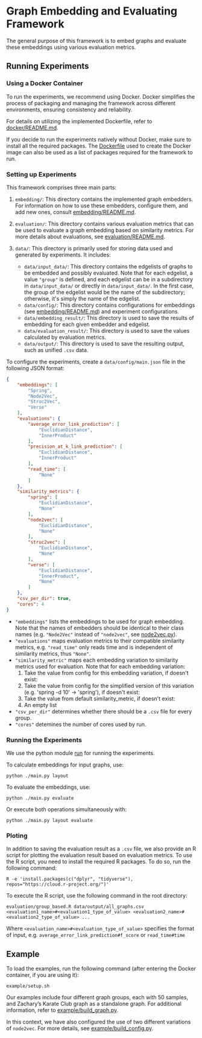 # Graph Embedding and Evaluating Framework

The general purpose of this framework is to embed graphs and evaluate these embeddings using various evaluation metrics.

## Running Experiments

### Using a Docker Container

To run the experiments, we recommend using Docker. Docker simplifies the process of packaging and managing the framework across different environments, ensuring consistency and reliability.

For details on utilizing the implemented Dockerfile, refer to [docker/README.md](docker/README.md).

If you decide to run the experiments natively without Docker, make sure to install all the required packages. The [Dockerfile](docker/dockerfile) used to create the Docker image can also be used as a list of packages required for the framework to run.

### Setting up Experiments

This framework comprises three main parts:

1. `embedding/`: This directory contains the implemented graph embedders. For information on how to use these embedders, configure them, and add new ones, consult [embedding/README.md](embedding/README.md).

2. `evaluation/`: This directory contains various evaluation metrics that can be used to evaluate a graph embedding based on similarity metrics. For more details about evaluations, see [evaluation/README.md](evaluation/README.md).

3. `data/`: This directory is primarily used for storing data used and generated by experiments. It includes:
    - `data/input_data/`: This directory contains the edgelists of graphs to be embedded and possibly evaluated. Note that for each edgelist, a value `"group"` is defined, and each edgelist can be in a subdirectory in `data/input_data/` or directly in `data/input_data/`. In the first case, the group of the edgelist would be the name of the subdirectory; otherwise, it's simply the name of the edgelist.
    - `data/config/`: This directory contains configurations for embeddings (see [embedding/README.md](embedding/README.md)) and experiment configurations.
    - `data/embedding_result/`: This directory is used to save the results of embedding for each given embedder and edgelist.
    - `data/evaluation_result/`: This directory is used to save the values calculated by evaluation metrics.
    - `data/output/`: This directory is used to save the resulting output, such as unified `.csv` data.

To configure the experiments, create a `data/config/main.json` file in the following JSON format:

```json
{
    "embeddings": [
        "Spring",
        "Node2Vec",
        "Struc2Vec",
        "Verse"
    ],
    "evaluations": {
        "average_error_link_prediction": [
            "EuclidianDistance",
            "InnerProduct"
        ],
        "precision_at_k_link_prediction": [
            "EuclidianDistance",
            "InnerProduct"
        ],
        "read_time": [
            "None"
        ]
    },
    "similarity_metrics": {
        "spring": [
            "EuclidianDistance",
            "None"
        ],
        "node2vec": [
            "EuclidianDistance",
            "None"
        ],
        "struc2vec": [
            "EuclidianDistance",
            "None"
        ],
        "verse": [
            "EuclidianDistance",
            "InnerProduct",
            "None"
        ]
    },
    "csv_per_dir": true,
    "cores": 4
}
```

* `"embeddings"` lists the embeddings to be used for graph embedding. Note that the names of embedders should be identical to their class names (e.g. `"Node2Vec"` instead of `"node2vec"`, see [node2vec.py](embedding/node2vec/node2vec.py)).
* `"evaluations"` maps evaluation metrics to their compatible similarity metrics, e.g. `"read_time"` only reads time and is independent of similarity metrics, thus `"None"`.
* `"similarity_metric"` maps each embedding variation to similarity metrics used for evaluation. Note that for each embedding variation:
    1. Take the value from config for this embedding variation, if doesn't exist:
    2. Take the value from config for the simplified version of this variation (e.g. 'spring -d 10' -> 'spring'), if doesn't exist:
    3. Take the value from default similarity_metric, if doesn't exist:
    4. An empty list
* `"csv_per_dir"` determines whether there should be a `.csv` file for every group.
* `"cores"` detemines the number of cores used by run.

### Running the Experiments

We use the python module [run](https://github.com/thobl/run) for running the experiments.

To calculate embeddings for input graphs, use:

```terminal
python ./main.py layout
```

To evaluate the embeddings, use:

```terminal
python ./main.py evaluate
```

Or execute both operations simultaneously with:

```
python ./main.py layout evaluate
```

### Ploting

In addition to saving the evaluation result as a `.csv` file, we also provide an R script for plotting the evaluation result based on evaluation metrics. To use the R script, you need to install the required R packages. To do so, run the following command:

```terminal
R -e 'install.packages(c("dplyr", "tidyverse"), repos="https://cloud.r-project.org/")'
```

To execute the R script, use the following command in the root directory:

```terminal
evaluation/group_based.R data/output/all_graphs.csv <evaluation1_name>#<evaluation1_type_of_value> <evaluation2_name>#<evaluation2_type_of_value> ...
```

Where `<evaluation_name>#<evaluation_type_of_value>` specifies the format of input, e.g. `average_error_link_prediction#f_score` or `read_time#time`

## Example
To load the examples, run the following command (after entering the Docker container, if you are using it):

```terminal
example/setup.sh
```

Our examples include four different graph groups, each with 50 samples, and Zachary’s Karate Club graph as a standalone graph. For additional information, refer to [example/build_graph.py](example/build_graph.py).

In this context, we have also configured the use of two different variations of `node2vec`. For more details, see [example/build_config.py](example/build_config.py).